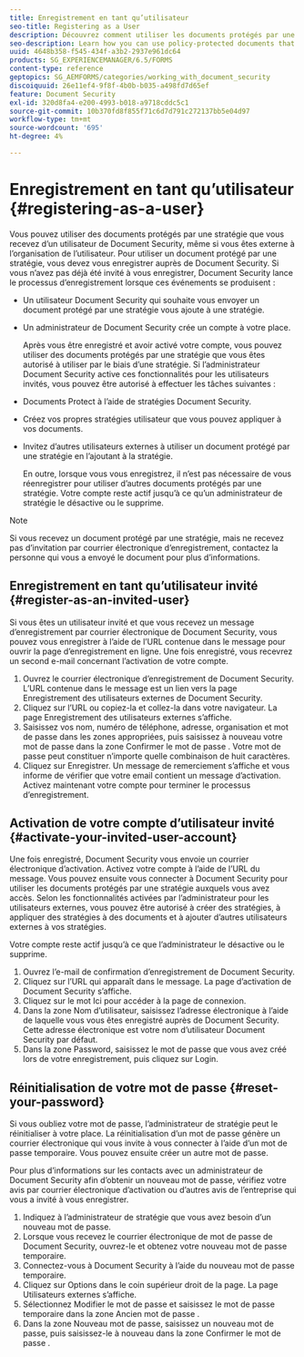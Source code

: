 ```yaml
---
title: Enregistrement en tant qu’utilisateur
seo-title: Registering as a User
description: Découvrez comment utiliser les documents protégés par une stratégie que vous recevez d’un utilisateur de Document Security, même si vous êtes externe à l’organisation de l’utilisateur.
seo-description: Learn how you can use policy-protected documents that you receive from an document security user, even if you are external to the user's organization.
uuid: 4648b358-f545-434f-a3b2-2937e961dc64
products: SG_EXPERIENCEMANAGER/6.5/FORMS
content-type: reference
geptopics: SG_AEMFORMS/categories/working_with_document_security
discoiquuid: 26e11ef4-9f8f-4b0b-b035-a498fd7d65ef
feature: Document Security
exl-id: 320d8fa4-e200-4993-b018-a9718cddc5c1
source-git-commit: 10b370fd8f855f71c6d7d791c272137bb5e04d97
workflow-type: tm+mt
source-wordcount: '695'
ht-degree: 4%

---
```


# Enregistrement en tant qu’utilisateur {#registering-as-a-user}

Vous pouvez utiliser des documents protégés par une stratégie que vous recevez d’un utilisateur de Document Security, même si vous êtes externe à l’organisation de l’utilisateur. Pour utiliser un document protégé par une stratégie, vous devez vous enregistrer auprès de Document Security. Si vous n’avez pas déjà été invité à vous enregistrer, Document Security lance le processus d’enregistrement lorsque ces événements se produisent :

* Un utilisateur Document Security qui souhaite vous envoyer un document protégé par une stratégie vous ajoute à une stratégie.
* Un administrateur de Document Security crée un compte à votre place.

  Après vous être enregistré et avoir activé votre compte, vous pouvez utiliser des documents protégés par une stratégie que vous êtes autorisé à utiliser par le biais d’une stratégie. Si l’administrateur Document Security active ces fonctionnalités pour les utilisateurs invités, vous pouvez être autorisé à effectuer les tâches suivantes :

* Documents Protect à l’aide de stratégies Document Security.
* Créez vos propres stratégies utilisateur que vous pouvez appliquer à vos documents.
* Invitez d’autres utilisateurs externes à utiliser un document protégé par une stratégie en l’ajoutant à la stratégie.

  En outre, lorsque vous vous enregistrez, il n’est pas nécessaire de vous réenregistrer pour utiliser d’autres documents protégés par une stratégie. Votre compte reste actif jusqu’à ce qu’un administrateur de stratégie le désactive ou le supprime.

>[!NOTE]
>
>Si vous recevez un document protégé par une stratégie, mais ne recevez pas d’invitation par courrier électronique d’enregistrement, contactez la personne qui vous a envoyé le document pour plus d’informations.

## Enregistrement en tant qu’utilisateur invité {#register-as-an-invited-user}

Si vous êtes un utilisateur invité et que vous recevez un message d’enregistrement par courrier électronique de Document Security, vous pouvez vous enregistrer à l’aide de l’URL contenue dans le message pour ouvrir la page d’enregistrement en ligne. Une fois enregistré, vous recevrez un second e-mail concernant l’activation de votre compte.

1. Ouvrez le courrier électronique d’enregistrement de Document Security. L’URL contenue dans le message est un lien vers la page Enregistrement des utilisateurs externes de Document Security.
1. Cliquez sur l’URL ou copiez-la et collez-la dans votre navigateur. La page Enregistrement des utilisateurs externes s’affiche.
1. Saisissez vos nom, numéro de téléphone, adresse, organisation et mot de passe dans les zones appropriées, puis saisissez à nouveau votre mot de passe dans la zone Confirmer le mot de passe . Votre mot de passe peut constituer n’importe quelle combinaison de huit caractères.
1. Cliquez sur Enregistrer. Un message de remerciement s’affiche et vous informe de vérifier que votre email contient un message d’activation. Activez maintenant votre compte pour terminer le processus d’enregistrement.

## Activation de votre compte d’utilisateur invité {#activate-your-invited-user-account}

Une fois enregistré, Document Security vous envoie un courrier électronique d’activation. Activez votre compte à l’aide de l’URL du message. Vous pouvez ensuite vous connecter à Document Security pour utiliser les documents protégés par une stratégie auxquels vous avez accès. Selon les fonctionnalités activées par l’administrateur pour les utilisateurs externes, vous pouvez être autorisé à créer des stratégies, à appliquer des stratégies à des documents et à ajouter d’autres utilisateurs externes à vos stratégies.

Votre compte reste actif jusqu’à ce que l’administrateur le désactive ou le supprime.

1. Ouvrez l’e-mail de confirmation d’enregistrement de Document Security.
1. Cliquez sur l’URL qui apparaît dans le message. La page d’activation de Document Security s’affiche.
1. Cliquez sur le mot Ici pour accéder à la page de connexion.
1. Dans la zone Nom d’utilisateur, saisissez l’adresse électronique à l’aide de laquelle vous vous êtes enregistré auprès de Document Security. Cette adresse électronique est votre nom d’utilisateur Document Security par défaut.
1. Dans la zone Password, saisissez le mot de passe que vous avez créé lors de votre enregistrement, puis cliquez sur Login.

## Réinitialisation de votre mot de passe {#reset-your-password}

Si vous oubliez votre mot de passe, l’administrateur de stratégie peut le réinitialiser à votre place. La réinitialisation d’un mot de passe génère un courrier électronique qui vous invite à vous connecter à l’aide d’un mot de passe temporaire. Vous pouvez ensuite créer un autre mot de passe.

Pour plus d’informations sur les contacts avec un administrateur de Document Security afin d’obtenir un nouveau mot de passe, vérifiez votre avis par courrier électronique d’activation ou d’autres avis de l’entreprise qui vous a invité à vous enregistrer.

1. Indiquez à l’administrateur de stratégie que vous avez besoin d’un nouveau mot de passe.
1. Lorsque vous recevez le courrier électronique de mot de passe de Document Security, ouvrez-le et obtenez votre nouveau mot de passe temporaire.
1. Connectez-vous à Document Security à l’aide du nouveau mot de passe temporaire.
1. Cliquez sur Options dans le coin supérieur droit de la page. La page Utilisateurs externes s’affiche.
1. Sélectionnez Modifier le mot de passe et saisissez le mot de passe temporaire dans la zone Ancien mot de passe .
1. Dans la zone Nouveau mot de passe, saisissez un nouveau mot de passe, puis saisissez-le à nouveau dans la zone Confirmer le mot de passe .

